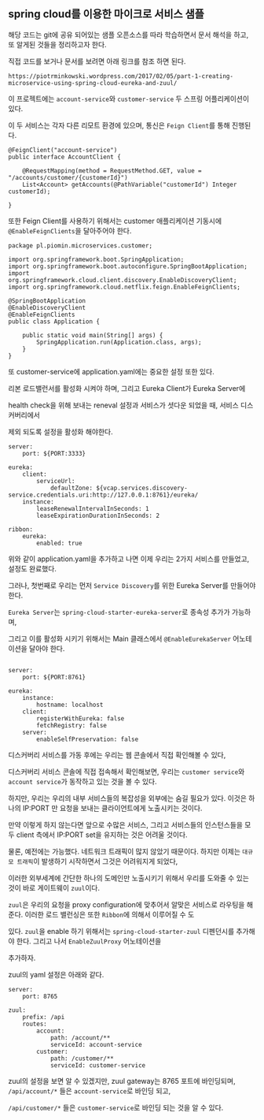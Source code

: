 ## spring cloud를 이용한 마이크로 서비스 샘플

해당 코드는 git에 공유 되어있는 샘플 오픈소스를 따라 학습하면서 문서 해석을 하고, 또 알게된 것들을 정리하고자 한다.

직접 코드를 보거나 문서를 보려면 아래 링크를 참조 하면 된다.

```aidl
https://piotrminkowski.wordpress.com/2017/02/05/part-1-creating-microservice-using-spring-cloud-eureka-and-zuul/
```

이 프로젝트에는 `account-service`와 `customer-service` 두 스프링 어플리케이션이 있다.

이 두 서비스는 각자 다른 리모트 환경에 있으며, 통신은 `Feign Client`를 통해 진행된다.


```
@FeignClient("account-service")
public interface AccountClient {

    @RequestMapping(method = RequestMethod.GET, value = "/accounts/customer/{customerId}")
    List<Account> getAccounts(@PathVariable("customerId") Integer customerId);
    
}
```

또한 Feign Client를 사용하기 위해서는 customer 애플리케이션 기동시에 `@EnableFeignClients`을 달아주어야 한다.


```
package pl.piomin.microservices.customer;
 
import org.springframework.boot.SpringApplication;
import org.springframework.boot.autoconfigure.SpringBootApplication;
import org.springframework.cloud.client.discovery.EnableDiscoveryClient;
import org.springframework.cloud.netflix.feign.EnableFeignClients;
 
@SpringBootApplication
@EnableDiscoveryClient
@EnableFeignClients
public class Application {
 
    public static void main(String[] args) {
        SpringApplication.run(Application.class, args);
    }
}
```

또 customer-service에 application.yaml에는 중요한 설정 또한 있다.

리본 로드밸런서를 활성화 시켜야 하며, 그리고 Eureka Client가 Eureka Server에

health check을 위해 보내는 reneval 설정과 서비스가 셧다운 되었을 때, 서비스 디스커버리에서 

제외 되도록 설정을 활성화 해야한다.


```aidl
server:
    port: ${PORT:3333}
 
eureka:
    client:
        serviceUrl:
            defaultZone: ${vcap.services.discovery-service.credentials.uri:http://127.0.0.1:8761}/eureka/
    instance:
        leaseRenewalIntervalInSeconds: 1
        leaseExpirationDurationInSeconds: 2
 
ribbon:
    eureka:
        enabled: true
```

위와 같이 application.yaml을 추가하고 나면 이제 우리는 2가지 서비스를 만들었고, 설정도 완료했다.

그러나, 첫번째로 우리는 먼저 `Service Discovery`를 위한 Eureka Server를 만들어야 한다.

`Eureka Server`는 `spring-cloud-starter-eureka-server`로 종속성 추가가 가능하며,

그리고 이를 활성화 시키기 위해서는 Main 클래스에서 `@EnableEurekaServer` 어노테이션을 달아야 한다.

```aidl

server:
    port: ${PORT:8761}
 
eureka:
    instance:
        hostname: localhost
    client:
        registerWithEureka: false
        fetchRegistry: false
    server:
        enableSelfPreservation: false

```

디스커버리 서비스를 가동 후에는 우리는 웹 콘솔에서 직접 확인해볼 수 있다,

디스커버리 서비스 콘솔에 직접 접속해서 확인해보면, 우리는 `customer service`와 `account service`가 동작하고 있는 것을 볼 수 있다.

하지만, 우리는 우리의 내부 서비스들의 복잡성을 외부에는 숨길 필요가 있다. 이것은 하나의 IP:PORT 만 요청을 보내는 클라이언트에게 노출시키는 것이다.

만약 이렇게 하지 않는다면 앞으로 수많은 서비스, 그리고 서비스들의 인스턴스들을 모두 client 측에서 IP:PORT set을 유지하는 것은 어려울 것이다.

물론, 예전에는 가능했다. 네트워크 트래픽이 많지 않았기 때문이다. 하지만 이제는 `대규모 트래픽`이 발생하기 시작하면서 그것은 어려워지게 되었다,

이러한 외부세계에 간단한 하나의 도메인만 노출시키기 위해서 우리를 도와줄 수 있는 것이 바로 게이트웨이 `zuul`이다.

`zuul`은 우리의 요청을 proxy configuration에 맞추어서 알맞은 서비스로 라우팅을 해준다. 이러한 로드 밸런싱은 또한 `Ribbon`에 의해서 이루어질 수 도

있다. `zuul`을 enable 하기 위해서는 `spring-cloud-starter-zuul` 디펜던시를 추가해야 한다. 그리고 나서 `EnableZuulProxy` 어노테이션을

추가하자.

 zuul의 yaml 설정은 아래와 같다.
 
```
server:
    port: 8765
 
zuul:
    prefix: /api
    routes:
        account:
            path: /account/**
            serviceId: account-service
        customer:
            path: /customer/**
            serviceId: customer-service 
```

zuul의 설정을 보면 알 수 있겠지만, zuul gateway는 8765 포트에 바인딩되며, `/api/account/*` 들은 `account-service`로 바인딩 되고,

`/api/customer/*` 들은 `customer-service`로 바인딩 되는 것을 알 수 있다.

 